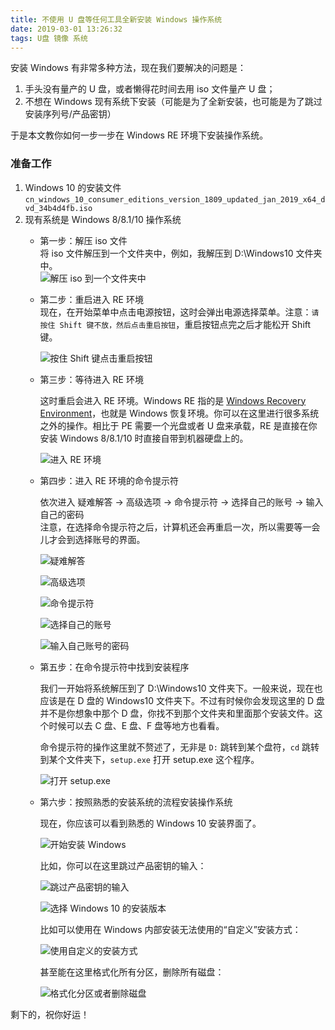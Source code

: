 ```yaml
---
title: 不使用 U 盘等任何工具全新安装 Windows 操作系统
date: 2019-03-01 13:26:32
tags: U盘 镜像 系统
---
```



安装 Windows 有非常多种方法，现在我们要解决的问题是：

1. 手头没有量产的 U 盘，或者懒得花时间去用 iso 文件量产 U 盘；
1. 不想在 Windows 现有系统下安装（可能是为了全新安装，也可能是为了跳过安装序列号/产品密钥）

于是本文教你如何一步一步在 Windows RE 环境下安装操作系统。

### 准备工作

1. Windows 10 的安装文件  `cn_windows_10_consumer_editions_version_1809_updated_jan_2019_x64_dvd_34b4d4fb.iso`
2. 现有系统是 Windows 8/8.1/10 操作系统
   - 第一步：解压 iso 文件  
     将 iso 文件解压到一个文件夹中，例如，我解压到 D:\Windows10 文件夹中。  
    ![解压 iso 到一个文件夹中](https://walterlv.com/static/posts/2019-01-17-19-33-15.png)

   - 第二步：重启进入 RE 环境  
      现在，在开始菜单中点击电源按钮，这时会弹出电源选择菜单。注意：`请按住 Shift 键不放，然后点击重启按钮`，重启按钮点完之后才能松开 Shift 键。  

      ![按住 Shift 键点击重启按钮](https://walterlv.com/static/posts/2019-01-17-19-34-56.png)

   - 第三步：等待进入 RE 环境  

      这时重启会进入 RE 环境。Windows RE 指的是 [Windows Recovery Environment](https://docs.microsoft.com/en-us/windows-hardware/manufacture/desktop/windows-recovery-environment--windows-re--technical-reference)，也就是 Windows 恢复环境。你可以在这里进行很多系统之外的操作。相比于 PE 需要一个光盘或者 U 盘来承载，RE 是直接在你安装 Windows 8/8.1/10 时直接自带到机器硬盘上的。

      ![进入 RE 环境](https://walterlv.com/static/posts/2019-01-17-19-38-03.png)

   - 第四步：进入 RE 环境的命令提示符

      依次进入 疑难解答 -> 高级选项 -> 命令提示符 -> 选择自己的账号 -> 输入自己的密码  
      注意，在选择命令提示符之后，计算机还会再重启一次，所以需要等一会儿才会到选择账号的界面。

      ![疑难解答](https://walterlv.com/static/posts/2019-01-17-19-44-59.png)

      ![高级选项](https://walterlv.com/static/posts/2019-01-17-19-46-03.png)

      ![命令提示符](https://walterlv.com/static/posts/2019-01-17-19-47-02.png)

      ![选择自己的账号](https://walterlv.com/static/posts/2019-01-17-19-52-19.png)

      ![输入自己账号的密码](https://walterlv.com/static/posts/2019-01-17-19-53-46.png)

   - 第五步：在命令提示符中找到安装程序

      我们一开始将系统解压到了 D:\Windows10 文件夹下。一般来说，现在也应该是在 D 盘的 Windows10 文件夹下。不过有时候你会发现这里的 D 盘并不是你想象中那个 D 盘，你找不到那个文件夹和里面那个安装文件。这个时候可以去 C 盘、E 盘、F 盘等地方也看看。

      命令提示符的操作这里就不赘述了，无非是 `D:` 跳转到某个盘符，`cd` 跳转到某个文件夹下，`setup.exe` 打开 setup.exe 这个程序。

      ![打开 setup.exe](https://walterlv.com/static/posts/2019-01-17-19-57-34.png)

   - 第六步：按照熟悉的安装系统的流程安装操作系统

      现在，你应该可以看到熟悉的 Windows 10 安装界面了。

      ![开始安装 Windows](https://walterlv.com/static/posts/2019-01-17-20-08-31.png)

      比如，你可以在这里跳过产品密钥的输入：

      ![跳过产品密钥的输入](https://walterlv.com/static/posts/2019-01-17-20-09-59.png)

      ![选择 Windows 10 的安装版本](https://walterlv.com/static/posts/2019-01-17-20-10-45.png)

      比如可以使用在 Windows 内部安装无法使用的“自定义”安装方式：

      ![使用自定义的安装方式](https://walterlv.com/static/posts/2019-01-17-20-11-17.png)

      甚至能在这里格式化所有分区，删除所有磁盘：

      ![格式化分区或者删除磁盘](https://walterlv.com/static/posts/2019-01-17-20-12-58.png)

剩下的，祝你好运！
